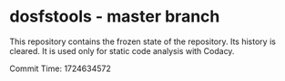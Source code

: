 # dosfstools - master branch

This repository contains the frozen state of the repository.
Its history is cleared. It is used only for static code
analysis with Codacy.

Commit Time: 1724634572